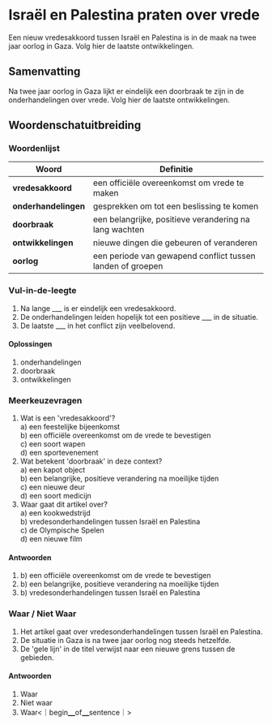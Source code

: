 # Israël en Palestina praten over vrede

Een nieuw vredesakkoord tussen Israël en Palestina is in de maak na twee jaar oorlog in Gaza. Volg hier de laatste ontwikkelingen.

## Samenvatting
Na twee jaar oorlog in Gaza lijkt er eindelijk een doorbraak te zijn in de onderhandelingen over vrede. Volg hier de laatste ontwikkelingen.

## Woordenschatuitbreiding

### Woordenlijst

| Woord | Definitie |
|-------|-----------|
| **vredesakkoord** | een officiële overeenkomst om vrede te maken |
| **onderhandelingen** | gesprekken om tot een beslissing te komen |
| **doorbraak** | een belangrijke, positieve verandering na lang wachten |
| **ontwikkelingen** | nieuwe dingen die gebeuren of veranderen |
| **oorlog** | een periode van gewapend conflict tussen landen of groepen |

### Vul-in-de-leegte
1. Na lange ___ is er eindelijk een vredesakkoord.
2. De onderhandelingen leiden hopelijk tot een positieve ___ in de situatie.
3. De laatste ___ in het conflict zijn veelbelovend.

#### Oplossingen
1. onderhandelingen  
2. doorbraak  
3. ontwikkelingen

### Meerkeuzevragen
1. Wat is een 'vredesakkoord'?  
   a) een feestelijke bijeenkomst  
   b) een officiële overeenkomst om de vrede te bevestigen  
   c) een soort wapen  
   d) een sportevenement  
2. Wat betekent 'doorbraak' in deze context?  
   a) een kapot object  
   b) een belangrijke, positieve verandering na moeilijke tijden  
   c) een nieuwe deur  
   d) een soort medicijn  
3. Waar gaat dit artikel over?  
   a) een kookwedstrijd  
   b) vredesonderhandelingen tussen Israël en Palestina  
   c) de Olympische Spelen  
   d) een nieuwe film  

#### Antwoorden
1. b) een officiële overeenkomst om de vrede te bevestigen  
2. b) een belangrijke, positieve verandering na moeilijke tijden  
3. b) vredesonderhandelingen tussen Israël en Palestina  

### Waar / Niet Waar
1. Het artikel gaat over vredesonderhandelingen tussen Israël en Palestina.  
2. De situatie in Gaza is na twee jaar oorlog nog steeds hetzelfde.  
3. De 'gele lijn' in de titel verwijst naar een nieuwe grens tussen de gebieden.  

#### Antwoorden
1. Waar  
2. Niet waar  
3. Waar<｜begin▁of▁sentence｜>